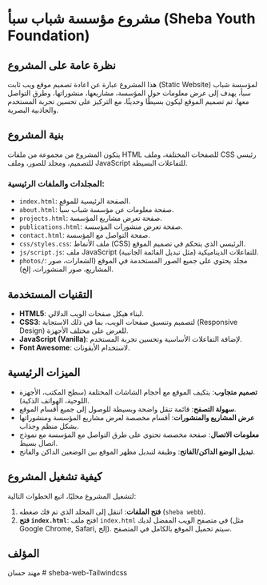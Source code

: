 # مشروع مؤسسة شباب سبأ (Sheba Youth Foundation)

## نظرة عامة على المشروع

هذا المشروع عبارة عن اعادة تصميم موقع ويب ثابت (Static Website) لمؤسسة شباب سبأ، يهدف إلى عرض معلومات حول المؤسسة، مشاريعها، منشوراتها، وطرق التواصل معها. تم تصميم الموقع ليكون بسيطًا وحديثًا، مع التركيز على تحسين تجربة المستخدم والجاذبية البصرية.

## بنية المشروع

يتكون المشروع من مجموعة من ملفات HTML للصفحات المختلفة، وملف CSS رئيسي للتصميم، ومجلد للصور، وملف JavaScript للتفاعلات البسيطة.

### المجلدات والملفات الرئيسية:

- `index.html`: الصفحة الرئيسية للموقع.
- `about.html`: صفحة معلومات عن مؤسسة شباب سبأ.
- `projects.html`: صفحة تعرض مشاريع المؤسسة.
- `publications.html`: صفحة تعرض منشورات المؤسسة.
- `contact.html`: صفحة التواصل مع المؤسسة.
- `css/styles.css`: ملف الأنماط (CSS) الرئيسي الذي يتحكم في تصميم الموقع.
- `js/script.js`: ملف JavaScript للتفاعلات الديناميكية (مثل تبديل القائمة الجانبية).
- `photos/`: مجلد يحتوي على جميع الصور المستخدمة في الموقع (الشعارات، صور المشاريع، صور المنشورات، إلخ).

## التقنيات المستخدمة

- **HTML5**: لبناء هيكل صفحات الويب الدلالي.
- **CSS3**: لتصميم وتنسيق صفحات الويب، بما في ذلك الاستجابة (Responsive Design) للعرض على مختلف الأجهزة.
- **JavaScript (Vanilla)**: لإضافة التفاعلات الأساسية وتحسين تجربة المستخدم.
- **Font Awesome**: لاستخدام الأيقونات.

## الميزات الرئيسية

-   **تصميم متجاوب**: يتكيف الموقع مع أحجام الشاشات المختلفة (سطح المكتب، الأجهزة اللوحية، الهواتف الذكية).
-   **سهولة التصفح**: قائمة تنقل واضحة وبسيطة للوصول إلى جميع أقسام الموقع.
-   **عرض المشاريع والمنشورات**: أقسام مخصصة لعرض مشاريع المؤسسة ومنشوراتها بشكل منظم وجذاب.
-   **معلومات الاتصال**: صفحة مخصصة تحتوي على طرق التواصل مع المؤسسة مع نموذج اتصال بسيط.
-   **تبديل الوضع الداكن/الفاتح**: وظيفة لتبديل مظهر الموقع بين الوضعين الداكن والفاتح.

## كيفية تشغيل المشروع

لتشغيل المشروع محليًا، اتبع الخطوات التالية:

1.  **فتح الملفات**: انتقل إلى المجلد الذي تم فك ضغطه (`sheba webb`).
2.  **فتح `index.html`**: افتح ملف `index.html` في متصفح الويب المفضل لديك (مثل Google Chrome, Safari, إلخ). سيتم تحميل الموقع بالكامل في المتصفح.

## المؤلف

مهند حسان # sheba-web-Tailwindcss
